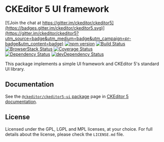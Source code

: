 CKEditor 5 UI framework
===========================================

[![Join the chat at https://gitter.im/ckeditor/ckeditor5](https://badges.gitter.im/ckeditor/ckeditor5.svg)](https://gitter.im/ckeditor/ckeditor5?utm_source=badge&utm_medium=badge&utm_campaign=pr-badge&utm_content=badge)
[![npm version](https://badge.fury.io/js/%40ckeditor%2Fckeditor5-ui.svg)](https://www.npmjs.com/package/@ckeditor/ckeditor5-ui)
[![Build Status](https://travis-ci.org/ckeditor/ckeditor5-ui.svg?branch=master)](https://travis-ci.org/ckeditor/ckeditor5-ui)
[![BrowserStack Status](https://www.browserstack.com/automate/badge.svg?badge_key=d3hvenZqQVZERFQ5d09FWXdyT0ozVXhLaVltRFRjTTUyZGpvQWNmWVhUUT0tLUZqNlJ1YWRUd0RvdEVOaEptM1B2Q0E9PQ==--c9d3dee40b9b4471ff3fb516d9ecf8d09292c7e0)](https://www.browserstack.com/automate/public-build/d3hvenZqQVZERFQ5d09FWXdyT0ozVXhLaVltRFRjTTUyZGpvQWNmWVhUUT0tLUZqNlJ1YWRUd0RvdEVOaEptM1B2Q0E9PQ==--c9d3dee40b9b4471ff3fb516d9ecf8d09292c7e0)
[![Coverage Status](https://coveralls.io/repos/github/ckeditor/ckeditor5-ui/badge.svg?branch=master)](https://coveralls.io/github/ckeditor/ckeditor5-ui?branch=master)
<br>
[![Dependency Status](https://david-dm.org/ckeditor/ckeditor5-ui/status.svg)](https://david-dm.org/ckeditor/ckeditor5-ui)
[![devDependency Status](https://david-dm.org/ckeditor/ckeditor5-ui/dev-status.svg)](https://david-dm.org/ckeditor/ckeditor5-ui?type=dev)

This package implements a simple UI framework and CKEditor 5's standard UI library.

## Documentation

See the [`@ckeditor/ckeditor5-ui` package](https://docs.ckeditor.com/ckeditor5/latest/api/ui.html) page in [CKEditor 5 documentation](https://docs.ckeditor.com/ckeditor5/latest/).

## License

Licensed under the GPL, LGPL and MPL licenses, at your choice. For full details about the license, please check the `LICENSE.md` file.
